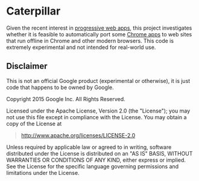 # Caterpillar

Given the recent interest in [progressive web
apps](https://infrequently.org/2015/06/progressive-apps-escaping-tabs-without-losing-our-soul/),
this project investigates whether it is feasible to automatically port some
[Chrome apps](https://developer.chrome.com/apps/about_apps) to web sites that
run offline in Chrome and other modern browsers.  This code is extremely
experimental and not intended for real-world use.

## Disclaimer

This is not an official Google product (experimental or otherwise), it is just
code that happens to be owned by Google.

Copyright 2015 Google Inc. All Rights Reserved.

Licensed under the Apache License, Version 2.0 (the "License");
you may not use this file except in compliance with the License.
You may obtain a copy of the License at

> <http://www.apache.org/licenses/LICENSE-2.0>

Unless required by applicable law or agreed to in writing, software
distributed under the License is distributed on an "AS IS" BASIS,
WITHOUT WARRANTIES OR CONDITIONS OF ANY KIND, either express or implied.
See the License for the specific language governing permissions and
limitations under the License.
